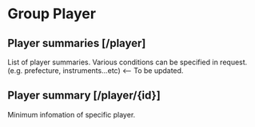 # Group Player

## Player summaries [/player]

List of player summaries. Various conditions can be specified in request.
(e.g. prefecture, instruments...etc) <-- To be updated.

## Player summary [/player/{id}]

Minimum infomation of specific player.

